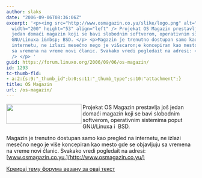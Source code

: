 ```yaml
---
author: slaks
date: "2006-09-06T08:36:06Z"
excerpt: '<p><img src="http://www.osmagazin.co.yu/slike/logo.png" alt=" " title="os"
  width="200" height="53" align="left" /> Projekat OS Magazin prestavlja jo&scaron;
  jedan domaći magazin koji se bavi slobodnim softverom, operativnim sistemima poput
  GNU/Linuxa i&nbsp; BSD. </p> <p>Magazin je trenutno dostupan samo kao pregled na
  internetu, ne izlazi mesečno nego je vi&scaron;e koncepiran kao mesto gde se objavljuju
  sa vremena na vreme novi članic. Svakako vredi pogledait na adresi: <a href="http://www.osmagazin.co.yu/">www.osmagazin.co.yu.</a>  <br
  /> </p> '
guid: https://forum.linuxo.org/2006/09/06/os-magazin/
id: 1293
tc-thumb-fld:
- a:2:{s:9:"_thumb_id";b:0;s:11:"_thumb_type";s:10:"attachment";}
title: OS Magazin
url: /os-magazin/
---
```

<img src="http://www.osmagazin.co.yu/slike/logo.png" alt=" " title="os" width="200" height="53" align="left" /> Projekat OS Magazin prestavlja jo&scaron; jedan domaći magazin koji se bavi slobodnim softverom, operativnim sistemima poput GNU/Linuxa i&nbsp; BSD. 

Magazin je trenutno dostupan samo kao pregled na internetu, ne izlazi mesečno nego je vi&scaron;e koncepiran kao mesto gde se objavljuju sa vremena na vreme novi članic. Svakako vredi pogledait na adresi: [www.osmagazin.co.yu.](http://www.osmagazin.co.yu/) 

<!--break-->

[Креирај тему форума везану за овај текст](https://linuxo.org/nova-tema-na-forumu/?se_pid=1293)